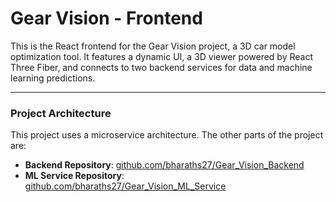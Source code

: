 # Gear Vision - Frontend

This is the React frontend for the Gear Vision project, a 3D car model optimization tool. It features a dynamic UI, a 3D viewer powered by React Three Fiber, and connects to two backend services for data and machine learning predictions.

---
### Project Architecture

This project uses a microservice architecture. The other parts of the project are:

* **Backend Repository**: [github.com/bharaths27/Gear_Vision_Backend](https://github.com/bharaths27/Gear_Vision_Backend)
* **ML Service Repository**: [github.com/bharaths27/Gear_Vision_ML_Service](https://github.com/bharaths27/Gear_Vision_ML_Service)
